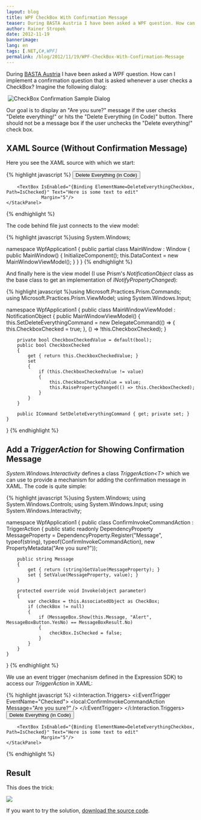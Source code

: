 ```yaml
---
layout: blog
title: WPF CheckBox With Confirmation Message
teaser: During BASTA Austria I have been asked a WPF question. How can I implement a confirmation question that is asked whenever a user checks a CheckBox?
author: Rainer Stropek
date: 2012-11-19
bannerimage: 
lang: en
tags: [.NET,C#,WPF]
permalink: /blog/2012/11/19/WPF-CheckBox-With-Confirmation-Message
---
```


<p>During <a href="http://www.basta-austria.at" title="Homepage of BASTA Austria" target="_blank">BASTA Austria</a> I have been asked a WPF question. How can I implement a confirmation question that is asked whenever a user checks a CheckBox? Imagine the following dialog:</p><p> <img src="{{site.baseurl}}/content/images/blog/2012/11/CheckboxConfirmation.png" alt="CheckBox Confirmation Sample Dialog" /></p><p>Our goal is to display an "Are you sure?" message if the user checks "Delete everything!" or hits the "Delete Everything (in Code)" button. There should not be a message box if the user unchecks the "Delete everything!" check box.</p><h2>XAML Source (Without Confirmation Message)</h2><p>Here you see the XAML source with which we start:</p>{% highlight javascript %}<Window x:Class="WpfApplication1.MainWindow"
        xmlns="http://schemas.microsoft.com/winfx/2006/xaml/presentation"
        xmlns:x="http://schemas.microsoft.com/winfx/2006/xaml"
        xmlns:i="http://schemas.microsoft.com/expression/2010/interactivity"  
        xmlns:local="clr-namespace:WpfApplication1"
        Title="MainWindow" Height="350" Width="525">
    <StackPanel>
        <CheckBox Content="Delete everything!" Name="DeleteEverythingCheckbox" IsChecked="{Binding Path=CheckboxChecked}"
                  Margin="5">
        </CheckBox>
        <Button Command="{Binding Path=SetDeleteEverythingCommand}" Margin="5">Delete Everything (in Code)</Button>
        
        <TextBox IsEnabled="{Binding ElementName=DeleteEverythingCheckbox, Path=IsChecked}" Text="Here is some text to edit"
                 Margin="5"/>
    </StackPanel>
</Window>
{% endhighlight %}<p>The code behind file just connects to the view model:</p>{% highlight javascript %}using System.Windows;

namespace WpfApplication1
{
    public partial class MainWindow : Window
    {
        public MainWindow()
        {
            InitializeComponent();
            this.DataContext = new MainWindowViewModel();
        }
    }
}
{% endhighlight %}<p>And finally here is the view model (I use Prism's <em>NotificationObject</em> class as the base class to get an implementation of <em>INotifyPropertyChanged</em>):</p>{% highlight javascript %}using Microsoft.Practices.Prism.Commands;
using Microsoft.Practices.Prism.ViewModel;
using System.Windows.Input;

namespace WpfApplication1
{
    public class MainWindowViewModel : NotificationObject
    {
        public MainWindowViewModel()
        {
            this.SetDeleteEverythingCommand = new DelegateCommand(() =>
                {
                    this.CheckboxChecked = true;
                },
                () => !this.CheckboxChecked);
        }

        private bool CheckboxCheckedValue = default(bool);
        public bool CheckboxChecked
        {
            get { return this.CheckboxCheckedValue; }
            set
            {
                if (this.CheckboxCheckedValue != value)
                {
                    this.CheckboxCheckedValue = value;
                    this.RaisePropertyChanged(() => this.CheckboxChecked);
                }
            }
        }
       
        public ICommand SetDeleteEverythingCommand { get; private set; }
    }
}
{% endhighlight %}<h2>Add a <em>TriggerAction</em> for Showing Confirmation Message</h2><p>
  <em>System.Windows.Interactivity</em> defines a class <em>TriggerAction&lt;T&gt;</em> which we can use to provide a mechanism for adding the confirmation message in XAML. The code is quite simple:</p>{% highlight javascript %}using System.Windows;
using System.Windows.Controls;
using System.Windows.Input;
using System.Windows.Interactivity;

namespace WpfApplication1
{
    public class ConfirmInvokeCommandAction : TriggerAction<DependencyObject>
    {
        public static readonly DependencyProperty MessageProperty =
            DependencyProperty.Register("Message", typeof(string), typeof(ConfirmInvokeCommandAction), new PropertyMetadata("Are you sure?"));

        public string Message
        {
            get { return (string)GetValue(MessageProperty); }
            set { SetValue(MessageProperty, value); }
        }

        protected override void Invoke(object parameter)
        {
            var checkBox = this.AssociatedObject as CheckBox;
            if (checkBox != null)
            {
                if (MessageBox.Show(this.Message, "Alert", MessageBoxButton.YesNo) == MessageBoxResult.No)
                {
                    checkBox.IsChecked = false;
                }
            }
        }
    }
}
{% endhighlight %}<p>We use an event trigger (mechanism defined in the Expression SDK) to access our <em>TriggerAction</em> in XAML:</p>{% highlight javascript %}<Window x:Class="WpfApplication1.MainWindow"
        xmlns="http://schemas.microsoft.com/winfx/2006/xaml/presentation"
        xmlns:x="http://schemas.microsoft.com/winfx/2006/xaml"
        xmlns:i="http://schemas.microsoft.com/expression/2010/interactivity"  
        xmlns:local="clr-namespace:WpfApplication1"
        Title="MainWindow" Height="350" Width="525">
    <StackPanel>
        <CheckBox Content="Delete everything!" Name="DeleteEverythingCheckbox" IsChecked="{Binding Path=CheckboxChecked}"
                  Margin="5">
            <i:Interaction.Triggers>
                <i:EventTrigger EventName="Checked">
                    <local:ConfirmInvokeCommandAction Message="Are you sure?" />
                </i:EventTrigger>
            </i:Interaction.Triggers>
        </CheckBox>
        <Button Command="{Binding Path=SetDeleteEverythingCommand}" Margin="5">Delete Everything (in Code)</Button>
        
        <TextBox IsEnabled="{Binding ElementName=DeleteEverythingCheckbox, Path=IsChecked}" Text="Here is some text to edit"
                 Margin="5"/>
    </StackPanel>
</Window>
{% endhighlight %}<h2>Result</h2><p>This does the trick:</p><p>
  <img src="{{site.baseurl}}/content/images/blog/2012/11/CheckBoxWithConfirmMessage.png" />
</p><p>If you want to try the solution, <a href="{{site.baseurl}}/content/Blog Assets/Code Samples/CheckBoxConfirmationSource.zip" target="_blank">download the source code</a>.</p>
